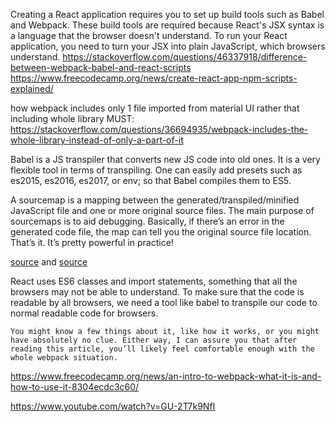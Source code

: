 Creating a React application requires you to set up build tools such as Babel and Webpack. These build tools are required because React's JSX syntax is a language that the browser doesn't understand.
To run your React application, you need to turn your JSX into plain JavaScript, which browsers understand.
https://stackoverflow.com/questions/46337918/difference-between-webpack-babel-and-react-scripts
https://www.freecodecamp.org/news/create-react-app-npm-scripts-explained/

how webpack includes only 1 file imported from material UI rather that including whole library
MUST: https://stackoverflow.com/questions/36694935/webpack-includes-the-whole-library-instead-of-only-a-part-of-it

Babel is a JS transpiler that converts new JS code into old ones. It is a very flexible tool in terms of transpiling. One can easily add presets such as es2015, es2016, es2017, or env; so that Babel compiles them to ES5.

A sourcemap is a mapping between the generated/transpiled/minified JavaScript file and one or more original source files. The main purpose of sourcemaps is to aid debugging. Basically, if there’s an error in the generated code file, the map can tell you the original source file location. That’s it. It’s pretty powerful in practice!

[source](https://trackjs.com/blog/debugging-with-sourcemaps/)
and [source](https://medium.com/@Linda_Ikechukwu/easy-debugging-in-react-with-webpack-source-maps-5dd80a753cab)

React uses ES6 classes and import statements, something that all the browsers may not be able to understand. To make sure that the code is readable by all browsers, we need a tool like babel to transpile our code to normal readable code for browsers.

`You might know a few things about it, like how it works, or you might have absolutely no clue. Either way, I can assure you that after reading this article, you’ll likely feel comfortable enough with the whole webpack situation.`

https://www.freecodecamp.org/news/an-intro-to-webpack-what-it-is-and-how-to-use-it-8304ecdc3c60/

https://www.youtube.com/watch?v=GU-2T7k9NfI
